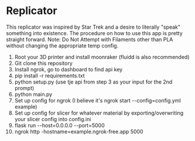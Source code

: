 # Replicator
This replicator was inspired by Star Trek and a desire to literally "speak" something into existence. The procedure on how to use this app is pretty straight forward. Note: Do Not Attempt with Filaments other than PLA without changing the appropriate temp config.
1. Root your 3D printer and install moonraker (fluidd is also recommended)
2. Git clone this repository
3. Install ngrok, go to dashboard to find api key
4. pip install -r requirements.txt
5. python setup.py (use tje api from step 3 as your input for the 2nd prompt)
6. python main.py
7. Set up config for ngrok (I believe it's ngrok start --config=config.yml example)
8. Set up config for slicer for whatever material by exporting/overwriting your slicer config into config.ini
9. flask run --host=0.0.0.0 --port=5000
10. ngrok http -hostname=example.ngrok-free.app 5000
